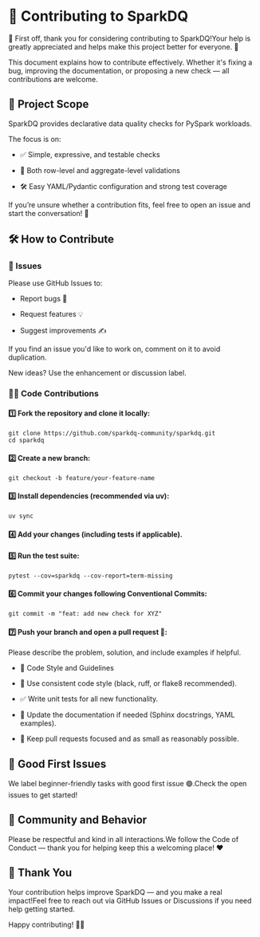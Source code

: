 # 🤝 Contributing to SparkDQ

🎉 First off, thank you for considering contributing to SparkDQ!Your help is greatly appreciated and helps make this project better for everyone. 🚀

This document explains how to contribute effectively. Whether it's fixing a bug, improving the documentation, or proposing a new check — all contributions are welcome.

## 🎯 Project Scope

SparkDQ provides declarative data quality checks for PySpark workloads.

The focus is on:

* ✅ Simple, expressive, and testable checks

* 🧪 Both row-level and aggregate-level validations

* 🛠️ Easy YAML/Pydantic configuration and strong test coverage

If you’re unsure whether a contribution fits, feel free to open an issue and start the conversation! 💬

## 🛠️ How to Contribute

### 🐛 Issues

Please use GitHub Issues to:

* Report bugs 🐞

* Request features 💡

* Suggest improvements ✍️

If you find an issue you'd like to work on, comment on it to avoid duplication.

New ideas? Use the enhancement or discussion label.

### 👩‍💻 Code Contributions

#### 1️⃣ Fork the repository and clone it locally:

```shell
git clone https://github.com/sparkdq-community/sparkdq.git
cd sparkdq
```

#### 2️⃣ Create a new branch:

```shell
git checkout -b feature/your-feature-name
```

#### 3️⃣ Install dependencies (recommended via uv):

```shell
uv sync
```

#### 4️⃣ Add your changes (including tests if applicable).

#### 5️⃣ Run the test suite:

```shell
pytest --cov=sparkdq --cov-report=term-missing
```

#### 6️⃣ Commit your changes following Conventional Commits:

```shell
git commit -m "feat: add new check for XYZ"
```

#### 7️⃣ Push your branch and open a pull request 🚀:

Please describe the problem, solution, and include examples if helpful.

* 🧪 Code Style and Guidelines

* 🖤 Use consistent code style (black, ruff, or flake8 recommended).

* ✅ Write unit tests for all new functionality.

* 📖 Update the documentation if needed (Sphinx docstrings, YAML examples).

* 💎 Keep pull requests focused and as small as reasonably possible.

## 🌱 Good First Issues

We label beginner-friendly tasks with good first issue 🟢.Check the open issues to get started!

## 🤗 Community and Behavior

Please be respectful and kind in all interactions.We follow the Code of Conduct — thank you for helping keep this a welcoming place! ❤️

## 🙏 Thank You

Your contribution helps improve SparkDQ — and you make a real impact!Feel free to reach out via GitHub Issues or Discussions if you need help getting started.

Happy contributing! 🧡🚀
